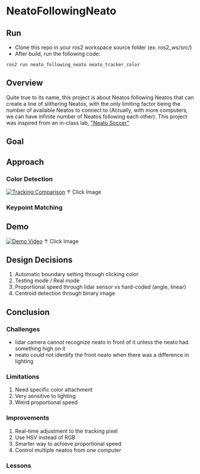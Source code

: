 # NeatoFollowingNeato

## Run

- Clone this repo in your ros2 workspace source folder (ex. ros2_ws/src/)
- After build, run the following code:
```
ros2 run neato_following_neato neato_tracker_color 
```

## Overview

Quite true to its name, this project is about Neatos following Neatos that can create a line of slithering Neatos, with the only limiting factor being the number of available Neatos to connect to (Actually, with more computers, we can have infinite number of Neatos following each other). This project was inspired from an in-class lab, ["Neato Soccer"](https://github.com/comprobo22/class_activities_and_resources/tree/main/neato_soccer)

## Goal



## Approach

### Color Detection

[![Tracking Comparison](https://img.youtube.com/vi/BhG1ZUt1OvM/maxresdefault.jpg)](https://youtu.be/BhG1ZUt1OvM)
↑ Click Image

### Keypoint Matching

## Demo

[![Demo Video](https://img.youtube.com/vi/cAolaKo4dqg/maxresdefault.jpg)](https://youtu.be/cAolaKo4dqg)
↑ Click Image

## Design Decisions

1. Automatic boundary setting through clicking color
2. Testing mode / Real mode
3. Proportional speed through lidar sensor vs hard-coded (angle, linear)
4. Centroid detection through binary image

## Conclusion

### Challenges
- lidar camera cannot recognize neato in front of it unless the neato had something high on it
- neato could not identify the front neato when there was a difference in lighting

### Limitations

1. Need specific color attachment
2. Very sensitive to lighting
3. Weird proportional speed

### Improvements

1. Real-time adjustment to the tracking pixel
2. Use HSV instead of RGB
3. Smarter way to achieve proportional speed
4. Control multiple neatos from one computer

### Lessons

